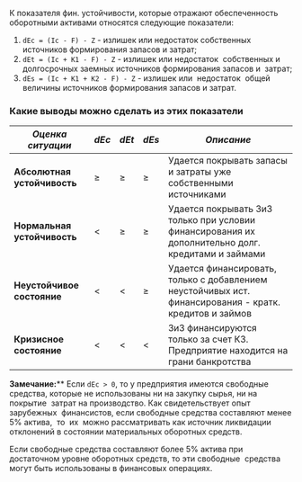 К показателя фин. устойчивости, которые отражают обеспеченность оборотными активами относятся следующие показатели:

1. `dEс = (Iс - F) - Z` - излишек или недостаток собственных источников формирования запасов и затрат;
2. `dEt = (Ic + K1 - F) - Z` - излишек или недостаток  собственных и долгосрочных заемных источников формирования запасов и  затрат;
3. `dEs = (Ic + K1 + K2 - F) - Z` - излишек или  недостаток  общей величины источников формирования запасов и затрат.
### Какие выводы можно сделать из этих показатели

| *Оценка ситуации*           | *dEc*  | *dEt*  | *dEs*  | *Описание*                                                                                              |
| --------------------------- | ------ | ------ | ------ | ------------------------------------------------------------------------------------------------------- |
| **Абсолютная устойчивость** | $\geq$ | $\geq$ | $\geq$ | Удается покрывать запасы и затраты уже собственными источниками                                         |
| **Нормальная устойчивость** | <      | $\geq$ | $\geq$ | Удается покрывать ЗиЗ только при условии финансирования их дополнительно долг. кредитами и займами      |
| **Неустойчивое состояние**  | <      | <      | $\geq$ | Удается финансировать, только с добавлением неустойчивых ист. финансирования - кратк. кредитов и займов |
| **Кризисное состояние**     | <      | <      | <      | ЗиЗ финансируются только за счет КЗ. Предприятие находится на грани банкротства                         |
**Замечание:****
Если `dEc > 0`, то у предприятия имеются свободные средства, которые не использованы ни на закупку сырья, ни на  покрытие  затрат на производство. Как свидетельствует опыт зарубежных  финансистов, если свободные средства составляют менее 5% актива,  то  их  можно рассматривать как источник ликвидации отклонений в состоянии материальных оборотных средств.

Если свободные средства составляют более 5% актива при достаточном уровне оборотных средств, то эти свободные  средства  могут быть использованы в финансовых операциях.